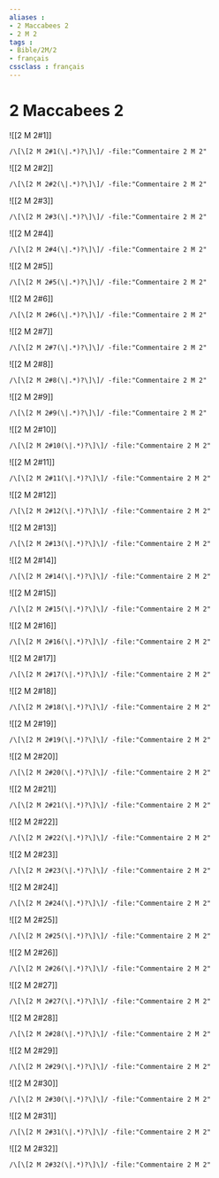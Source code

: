 ```yaml
---
aliases : 
- 2 Maccabees 2
- 2 M 2
tags : 
- Bible/2M/2
- français
cssclass : français
---
```


# 2 Maccabees 2

![[2 M 2#1]]

```query
/\[\[2 M 2#1(\|.*)?\]\]/ -file:"Commentaire 2 M 2"
```

![[2 M 2#2]]

```query
/\[\[2 M 2#2(\|.*)?\]\]/ -file:"Commentaire 2 M 2"
```

![[2 M 2#3]]

```query
/\[\[2 M 2#3(\|.*)?\]\]/ -file:"Commentaire 2 M 2"
```

![[2 M 2#4]]

```query
/\[\[2 M 2#4(\|.*)?\]\]/ -file:"Commentaire 2 M 2"
```

![[2 M 2#5]]

```query
/\[\[2 M 2#5(\|.*)?\]\]/ -file:"Commentaire 2 M 2"
```

![[2 M 2#6]]

```query
/\[\[2 M 2#6(\|.*)?\]\]/ -file:"Commentaire 2 M 2"
```

![[2 M 2#7]]

```query
/\[\[2 M 2#7(\|.*)?\]\]/ -file:"Commentaire 2 M 2"
```

![[2 M 2#8]]

```query
/\[\[2 M 2#8(\|.*)?\]\]/ -file:"Commentaire 2 M 2"
```

![[2 M 2#9]]

```query
/\[\[2 M 2#9(\|.*)?\]\]/ -file:"Commentaire 2 M 2"
```

![[2 M 2#10]]

```query
/\[\[2 M 2#10(\|.*)?\]\]/ -file:"Commentaire 2 M 2"
```

![[2 M 2#11]]

```query
/\[\[2 M 2#11(\|.*)?\]\]/ -file:"Commentaire 2 M 2"
```

![[2 M 2#12]]

```query
/\[\[2 M 2#12(\|.*)?\]\]/ -file:"Commentaire 2 M 2"
```

![[2 M 2#13]]

```query
/\[\[2 M 2#13(\|.*)?\]\]/ -file:"Commentaire 2 M 2"
```

![[2 M 2#14]]

```query
/\[\[2 M 2#14(\|.*)?\]\]/ -file:"Commentaire 2 M 2"
```

![[2 M 2#15]]

```query
/\[\[2 M 2#15(\|.*)?\]\]/ -file:"Commentaire 2 M 2"
```

![[2 M 2#16]]

```query
/\[\[2 M 2#16(\|.*)?\]\]/ -file:"Commentaire 2 M 2"
```

![[2 M 2#17]]

```query
/\[\[2 M 2#17(\|.*)?\]\]/ -file:"Commentaire 2 M 2"
```

![[2 M 2#18]]

```query
/\[\[2 M 2#18(\|.*)?\]\]/ -file:"Commentaire 2 M 2"
```

![[2 M 2#19]]

```query
/\[\[2 M 2#19(\|.*)?\]\]/ -file:"Commentaire 2 M 2"
```

![[2 M 2#20]]

```query
/\[\[2 M 2#20(\|.*)?\]\]/ -file:"Commentaire 2 M 2"
```

![[2 M 2#21]]

```query
/\[\[2 M 2#21(\|.*)?\]\]/ -file:"Commentaire 2 M 2"
```

![[2 M 2#22]]

```query
/\[\[2 M 2#22(\|.*)?\]\]/ -file:"Commentaire 2 M 2"
```

![[2 M 2#23]]

```query
/\[\[2 M 2#23(\|.*)?\]\]/ -file:"Commentaire 2 M 2"
```

![[2 M 2#24]]

```query
/\[\[2 M 2#24(\|.*)?\]\]/ -file:"Commentaire 2 M 2"
```

![[2 M 2#25]]

```query
/\[\[2 M 2#25(\|.*)?\]\]/ -file:"Commentaire 2 M 2"
```

![[2 M 2#26]]

```query
/\[\[2 M 2#26(\|.*)?\]\]/ -file:"Commentaire 2 M 2"
```

![[2 M 2#27]]

```query
/\[\[2 M 2#27(\|.*)?\]\]/ -file:"Commentaire 2 M 2"
```

![[2 M 2#28]]

```query
/\[\[2 M 2#28(\|.*)?\]\]/ -file:"Commentaire 2 M 2"
```

![[2 M 2#29]]

```query
/\[\[2 M 2#29(\|.*)?\]\]/ -file:"Commentaire 2 M 2"
```

![[2 M 2#30]]

```query
/\[\[2 M 2#30(\|.*)?\]\]/ -file:"Commentaire 2 M 2"
```

![[2 M 2#31]]

```query
/\[\[2 M 2#31(\|.*)?\]\]/ -file:"Commentaire 2 M 2"
```

![[2 M 2#32]]

```query
/\[\[2 M 2#32(\|.*)?\]\]/ -file:"Commentaire 2 M 2"
```

